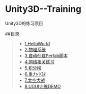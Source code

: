 # Unity3D--Training
Unity3D的练习项目  

##目录  
>* [1.HelloWorld](https://github.com/XINCGer/Unity3DTraining/tree/master/HelloWorld)
>* [2.物理系统](https://github.com/XINCGer/Unity3DTraining/tree/master/Physic)
>* [3.自动创建Perfab脚本](https://github.com/XINCGer/Unity3DTraining/tree/master/Editor)
>* [4.网络相关练习](https://github.com/XINCGer/Unity3DTraining/tree/master/WebTest)  
>* [5.积分榜](https://github.com/XINCGer/Unity3DTraining/tree/master/HighScore)  
>* [6.重力小球](https://github.com/XINCGer/Unity3DTraining/tree/master/BallGame)  
>* [7.太空大战](https://github.com/XINCGer/Unity3DTraining/tree/master/SpaceShooter)  
>* [8.UGUI训练DEMO](https://github.com/XINCGer/Unity3DTraining/tree/master/UGUITraining)
